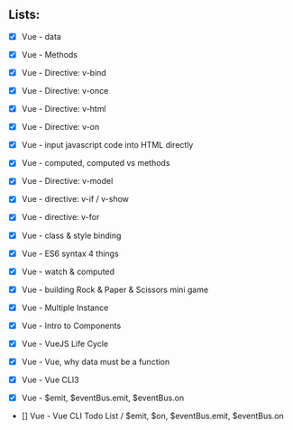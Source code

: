 ## Lists:

- [x] Vue - data
- [x] Vue - Methods
- [x] Vue - Directive: v-bind
- [x] Vue - Directive: v-once
- [x] Vue - Directive: v-html
- [x] Vue - Directive: v-on
- [x] Vue - input javascript code into HTML directly
- [x] Vue - computed, computed vs methods
- [x] Vue - Directive: v-model
- [x] Vue - directive: v-if / v-show
- [x] Vue - directive: v-for
- [x] Vue - class & style binding
- [x] Vue - ES6 syntax 4 things
- [x] Vue - watch & computed

- [x] Vue - building Rock & Paper & Scissors mini game
- [x] Vue - Multiple Instance
- [x] Vue - Intro to Components
- [x] Vue - VueJS Life Cycle
- [x] Vue - Vue, why data must be a function

- [x] Vue - Vue CLI3 
- [x] Vue - $emit, $eventBus.emit, $eventBus.on

- [] Vue - Vue CLI Todo List / $emit, $on, $eventBus.emit, $eventBus.on